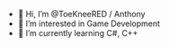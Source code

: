 - 👋 Hi, I’m @ToeKneeRED / Anthony
- 👀 I’m interested in Game Development
- 🌱 I’m currently learning C#, C++

<!---
ToeKneeRED/ToeKneeRED is a ✨ special ✨ repository because its `README.md` (this file) appears on your GitHub profile.
You can click the Preview link to take a look at your changes.
--->
